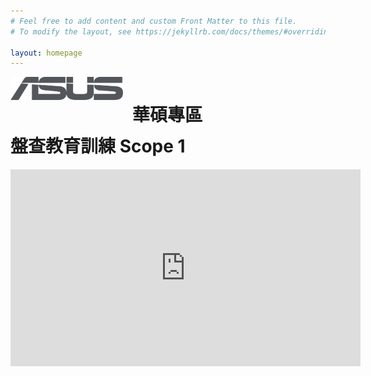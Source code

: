 ```yaml
---
# Feel free to add content and custom Front Matter to this file.
# To modify the layout, see https://jekyllrb.com/docs/themes/#overriding-theme-defaults

layout: homepage
---
```

<div style="display: flex;">
<div style="height:50px;"><img src="img/asus-logo.png" style="width:180px;"></div>
<div style="height:50px;"><h1 style="padding: 0 0 0 15px; align-items: center;">華碩專區</h1></div>
</div>
<h1>盤查教育訓練 Scope 1 </h1>
<iframe width="560" height="315" src="https://www.youtube.com/embed/RfYY4aKxpfA?si=65ZQWXVT3Cb_S0Gu" title="YouTube video player" frameborder="0" allow="accelerometer; autoplay; clipboard-write; encrypted-media; gyroscope; picture-in-picture; web-share" allowfullscreen></iframe>